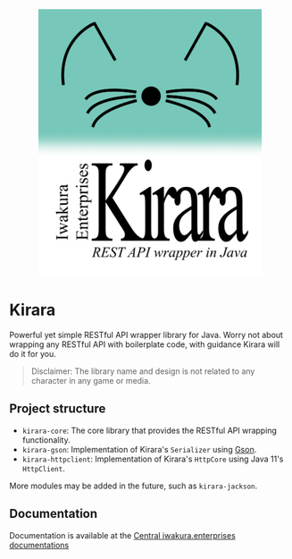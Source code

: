 <div align="center">
  <a href="https://docs.iwakura.enterprises/kirara.html"><img width="400" src="kirara-logo.png" /></a>
</div>

# Kirara

Powerful yet simple RESTful API wrapper library for Java. Worry not about wrapping any RESTful API
with boilerplate code, with guidance Kirara will do it for you.

> Disclaimer: The library name and design is not related to any character in any game or media.

## Project structure
- `kirara-core`: The core library that provides the RESTful API wrapping functionality.
- `kirara-gson`: Implementation of Kirara's `Serializer` using [Gson](https://github.com/google/gson).
- `kirara-httpclient`: Implementation of Kirara's `HttpCore` using Java 11's `HttpClient`.

More modules may be added in the future, such as `kirara-jackson`.

## Documentation

Documentation is available at the [Central iwakura.enterprises documentations](https://docs.iwakura.enterprises/kirara.html)
